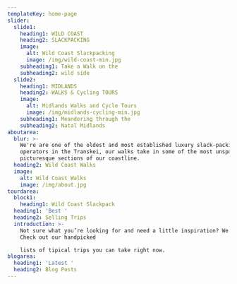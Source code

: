 ```yaml
---
templateKey: home-page
slider:
  slide1:
    heading1: WILD COAST
    heading2: SLACKPACKING
    image:
      alt: Wild Coast Slackpacking
      image: /img/wild-coast-min.jpg
    subheading1: Take a Walk on the
    subheading2: wild side
  slide2:
    heading1: MIDLANDS
    heading2: WALKS & Cycling TOURS
    image:
      alt: Midlands Walks and Cycle Tours
      image: /img/midlands-cycling-min.jpg
    subheading1: Meandering through the
    subheading2: Natal Midlands
aboutarea:
  blur: >-
    We're are one of the oldest and most established luxury slack-packing
    operators in the Transkei, our walks take in some of the most unspoilt and
    picturesque sections of our coastline.
  heading2: Wild Coast Walks
  image:
    alt: Wild Coast Walks
    image: /img/about.jpg
tourdarea:
  block1:
    heading1: Wild Coast Slackpack
  heading1: 'Best '
  heading2: Selling Trips
  introduction: >-
    Not sure what you’re looking for and need a little inspiration? We can help.
    Check out our handpicked

    lists of tipical trips you can take right now.
blogarea:
  heading1: 'Latest '
  heading2: Blog Posts
---
```



